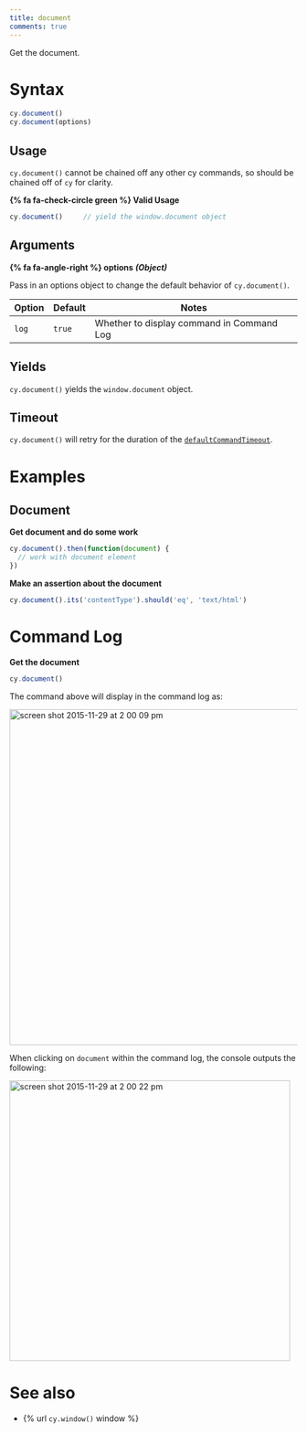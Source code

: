 ```yaml
---
title: document
comments: true
---
```


Get the document.

# Syntax

```javascript
cy.document()
cy.document(options)
```

## Usage

`cy.document()` cannot be chained off any other cy commands, so should be chained off of `cy` for clarity.

**{% fa fa-check-circle green %} Valid Usage**

```javascript
cy.document()     // yield the window.document object
```

## Arguments

**{% fa fa-angle-right %} options** ***(Object)***

Pass in an options object to change the default behavior of `cy.document()`.

Option | Default | Notes
--- | --- | ---
`log` | `true` | Whether to display command in Command Log

## Yields

`cy.document()` yields the `window.document` object.

## Timeout

`cy.document()` will retry for the duration of the [`defaultCommandTimeout`](https://on.cypress.io/guides/configuration#timeouts).

# Examples

## Document

**Get document and do some work**

```javascript
cy.document().then(function(document) {
  // work with document element
})
```

**Make an assertion about the document**

```javascript
cy.document().its('contentType').should('eq', 'text/html')
```

# Command Log

**Get the document**

```javascript
cy.document()
```

The command above will display in the command log as:

<img width="588" alt="screen shot 2015-11-29 at 2 00 09 pm" src="https://cloud.githubusercontent.com/assets/1271364/11459311/aab8fe88-96a1-11e5-9b72-b0501204030d.png">

When clicking on `document` within the command log, the console outputs the following:

<img width="491" alt="screen shot 2015-11-29 at 2 00 22 pm" src="https://cloud.githubusercontent.com/assets/1271364/11459314/ad27d7e8-96a1-11e5-8d1c-9c4ede6c54aa.png">

# See also

- {% url `cy.window()` window %}
